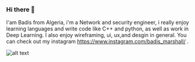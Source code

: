 ### Hi there 👋

I'am Badis from Algeria, i'm a Network and security engineer, i really enjoy learning languages and write code like C++ and python, as well as work in Deep Learning. I also enjoy wireframing, ui, ux,and desgin in general. You can check out my instagram https://www.instagram.com/badis_marshall/ .

![alt text](https://github.com/[badismarshall]/[reponame]/blob/[branch]/image.jpg?raw=true)
